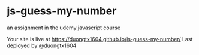 # js-guess-my-number
an assignment in the udemy javascript course

Your site is live at https://duongtx1604.github.io/js-guess-my-number/
Last deployed by @duongtx1604
